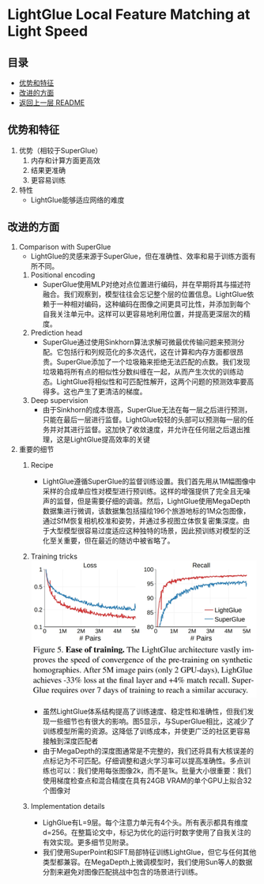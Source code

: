 # LightGlue Local Feature Matching at Light Speed

## 目录
- [优势和特征](#优势和特征)
- [改进的方面](#改进的方面)
- [返回上一层 README](../README.md)

## 优势和特征
1. 优势（相较于SuperGlue）
    1. 内存和计算方面更高效
    1. 结果更准确
    1. 更容易训练
1. 特性
    - LightGlue能够适应网络的难度

## 改进的方面
1. Comparison with SuperGlue
    - LightGlue的灵感来源于SuperGlue，但在准确性、效率和易于训练方面有所不同。
    1. Positional encoding
        - SuperGlue使用MLP对绝对点位置进行编码，并在早期将其与描述符融合。我们观察到，模型往往会忘记整个层的位置信息。LightGlue依赖于一种相对编码，这种编码在图像之间更具可比性，并添加到每个自我关注单元中。这样可以更容易地利用位置，并提高更深层次的精度。
    1. Prediction head
        - SuperGlue通过使用Sinkhorn算法求解可微最优传输问题来预测分配。它包括行和列规范化的多次迭代，这在计算和内存方面都很昂贵。SuperGlue添加了一个垃圾箱来拒绝无法匹配的点数。我们发现垃圾箱将所有点的相似性分数纠缠在一起，从而产生次优的训练动态。LightGlue将相似性和可匹配性解开，这两个问题的预测效率要高得多。这也产生了更清洁的梯度。
    1. Deep supervision
        - 由于Sinkhorn的成本很高，SuperGlue无法在每一层之后进行预测，只能在最后一层进行监督。LightGlue较轻的头部可以预测每一层的任务并对其进行监督。这加快了收敛速度，并允许在任何层之后退出推理，这是LightGlue提高效率的关键
1. 重要的细节
    1. Recipe
        - LightGlue遵循SuperGlue的监督训练设置。我们首先用从1M幅图像中采样的合成单应性对模型进行预训练。这样的增强提供了完全且无噪声的监督，但是需要仔细的调谐。然后，LightGlue使用MegaDepth数据集进行微调，该数据集包括描绘196个旅游地标的1M众包图像，通过SfM恢复相机校准和姿势，并通过多视图立体恢复密集深度。由于大型模型很容易过度适应这种独特的场景，因此预训练对模型的泛化至关重要，但在最近的随访中被省略了。

    1. Training tricks
        ![LightGlue3](../pictures/LightGlue/LightGlue5.png)
        - 虽然LightGlue体系结构提高了训练速度、稳定性和准确性，但我们发现一些细节也有很大的影响。图5显示，与SuperGlue相比，这减少了训练模型所需的资源。这降低了训练成本，并使更广泛的社区更容易接触到深度匹配者
        - 由于MegaDepth的深度图通常是不完整的，我们还将具有大核误差的点标记为不可匹配。仔细调整和退火学习率可以提高准确性。多点训练也可以：我们使用每张图像2k，而不是1k。批量大小很重要：我们使用梯度检查点和混合精度在具有24GB VRAM的单个GPU上拟合32个图像对
    1. Implementation details
        - LighGlue有L=9层。每个注意力单元有4个头。所有表示都具有维度d=256。在整篇论文中，标记为优化的运行时数字使用了自我关注的有效实现。更多细节见附录。
        - 我们使用SuperPoint和SIFT局部特征训练LightGlue，但它与任何其他类型都兼容。在MegaDepth上微调模型时，我们使用Sun等人的数据分割来避免对图像匹配挑战中包含的场景进行训练。

